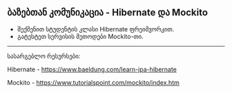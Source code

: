 ## ბაზებთან კომუნიკაცია - Hibernate და Mockito

* შექმენით სტუდენტის კლასი Hibernate ფრეიმვორკით.
* გატესტეთ სერვისის მეთოდები Mockito-თი.

-----------------

სასარგებლო რესურსები:

Hibernate - https://www.baeldung.com/learn-jpa-hibernate

Mockito - https://www.tutorialspoint.com/mockito/index.htm